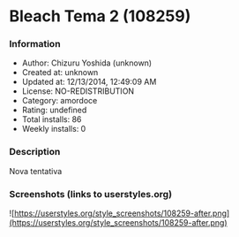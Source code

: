 # Bleach Tema 2 (108259)

### Information
- Author: Chizuru Yoshida (unknown)
- Created at: unknown
- Updated at: 12/13/2014, 12:49:09 AM
- License: NO-REDISTRIBUTION
- Category: amordoce
- Rating: undefined
- Total installs: 86
- Weekly installs: 0


### Description
Nova tentativa


### Screenshots (links to userstyles.org)
![https://userstyles.org/style_screenshots/108259-after.png](https://userstyles.org/style_screenshots/108259-after.png)


